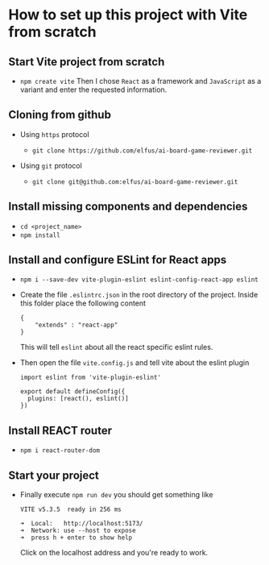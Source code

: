 # How to set up this project with Vite from scratch

## Start Vite project from scratch

- `npm create vite`
  Then I chose `React` as a framework and `JavaScript` as a variant and enter the requested information.

## Cloning from github

- Using `https` protocol

  - `git clone https://github.com/elfus/ai-board-game-reviewer.git`

- Using `git` protocol
  - `git clone git@github.com:elfus/ai-board-game-reviewer.git`

## Install missing components and dependencies

- `cd <project_name>`
- `npm install`

## Install and configure ESLint for React apps

- `npm i --save-dev vite-plugin-eslint eslint-config-react-app eslint`
- Create the file `.eslintrc.json` in the root directory of the project.
  Inside this folder place the following content
  ```
  {
      "extends" : "react-app"
  }
  ```
  This will tell `eslint` about all the react specific eslint rules.
- Then open the file `vite.config.js` and tell vite about the eslint plugin

  ```
  import eslint from 'vite-plugin-eslint'

  export default defineConfig({
    plugins: [react(), eslint()]
  })
  ```

## Install REACT router

- `npm i react-router-dom`

## Start your project

- Finally execute `npm run dev` you should get something like

  ```
  VITE v5.3.5  ready in 256 ms

  ➜  Local:   http://localhost:5173/
  ➜  Network: use --host to expose
  ➜  press h + enter to show help
  ```

  Click on the localhost address and you're ready to work.

